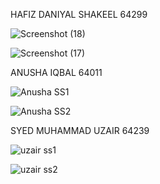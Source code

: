
HAFIZ DANIYAL SHAKEEL 64299

![Screenshot (18)](https://user-images.githubusercontent.com/60693890/126045824-06ac6d2b-c0b7-426e-8d57-d342ce466d79.png)

![Screenshot (17)](https://user-images.githubusercontent.com/60693890/126045825-a7a019ce-bcfd-4101-90d3-0fc12c805e50.png)

ANUSHA IQBAL 64011

![Anusha SS1](https://user-images.githubusercontent.com/76884898/126046054-b91808ef-a554-4459-b0e2-6f3ebebd9cc0.PNG)

![Anusha SS2](https://user-images.githubusercontent.com/76884898/126046055-fab93d1a-a06f-4002-a538-26490a62d2e6.PNG)

SYED MUHAMMAD UZAIR 64239

![uzair ss1](https://user-images.githubusercontent.com/61597948/126046405-9e18bd7b-7439-4e8e-9ee2-fe6811d1d9a9.PNG)

![uzair ss2](https://user-images.githubusercontent.com/61597948/126046406-cafbb049-7ae4-40bb-9c02-690b12aab763.PNG)
